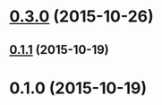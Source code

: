 <a name="0.3.0"></a>
# [0.3.0](https://github.com/stephenlautier/ssv-angular-core/compare/0.1.1...v0.3.0) (2015-10-26)




<a name="0.1.1"></a>
## [0.1.1](https://github.com/stephenlautier/ssv-angular-core/compare/0.1.0...0.1.1) (2015-10-19)




<a name="0.1.0"></a>
# 0.1.0 (2015-10-19)




